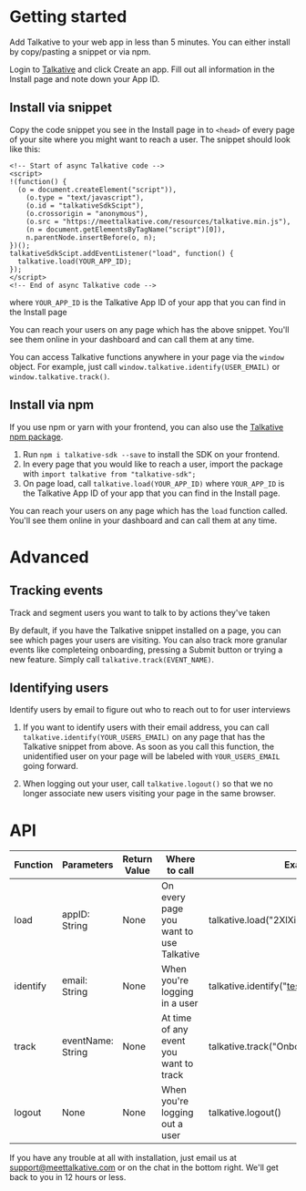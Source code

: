 # Getting started

Add Talkative to your web app in less than 5 minutes. You can either install by copy/pasting a snippet or via npm.

Login to [Talkative](https://meettalkative.com) and click Create an app.  Fill out all information in the Install page and note down your App ID.

## Install via snippet

Copy the code snippet you see in the Install page in to `<head>` of every page of your site where you might want to reach a user. The snippet should look like this:

```
<!-- Start of async Talkative code -->
<script>
!(function() {
  (o = document.createElement("script")),
    (o.type = "text/javascript"),
    (o.id = "talkativeSdkScipt"),
    (o.crossorigin = "anonymous"),
    (o.src = "https://meettalkative.com/resources/talkative.min.js"),
    (n = document.getElementsByTagName("script")[0]),
    n.parentNode.insertBefore(o, n);
})();
talkativeSdkScipt.addEventListener("load", function() {
  talkative.load(YOUR_APP_ID);
});
</script>
<!-- End of async Talkative code -->
```
where `YOUR_APP_ID` is the Talkative App ID of your app that you can find in the Install page

You can reach your users on any page which has the above snippet. You'll see them online in your dashboard and can call them at any time. 

You can access Talkative functions anywhere in your page via the `window` object. For example, just call `window.talkative.identify(USER_EMAIL)` or `window.talkative.track()`.

## Install via npm

If you use npm or yarn with your frontend, you can also use the [Talkative npm package](https://www.npmjs.com/package/talkative-sdk).

1. Run `npm i talkative-sdk --save` to install the SDK on your frontend.
2. In every page that you would like to reach a user, import the package with `import talkative from "talkative-sdk";`
3. On page load, call `talkative.load(YOUR_APP_ID)` where `YOUR_APP_ID` is the Talkative App ID of your app that you can find in the Install page. 

You can reach your users on any page which has the `load` function called. You'll see them online in your dashboard and can call them at any time.

# Advanced

## Tracking events
Track and segment users you want to talk to by actions they've taken

By default, if you have the Talkative snippet installed on a page, you can see which pages your users are visiting. You can also track more granular events like completeing onboarding, pressing a Submit button or trying a new feature. Simply call `talkative.track(EVENT_NAME)`.

## Identifying users
Identify users by email to figure out who to reach out to for user interviews

1. If you want to identify users with their email address, you can call `talkative.identify(YOUR_USERS_EMAIL)` on any page that has the Talkative snippet from above. As soon as you call this function, the unidentified user on your page will be labeled with `YOUR_USERS_EMAIL` going forward. 

2. When logging out your user, call `talkative.logout()` so that we no longer associate new users visiting your page in the same browser.

# API

| Function | Parameters        | Return Value | Where to call                           | Example                                      |
|----------|-------------------|--------------|-----------------------------------------|----------------------------------------------|
| load     | appID: String     | None         | On every page you want to use Talkative | talkative.load("2XlXiopHy")                  |
| identify | email: String     | None         | When you're logging in a user           | talkative.identify("test@meettalkative.com") |
| track    | eventName: String | None         | At time of any event you want to track  | talkative.track("Onboarding complete")       |
| logout   | None              | None         | When you're logging out a user          | talkative.logout()                           |


If you have any trouble at all with installation, just email us at <support@meettalkative.com> or on the chat in the bottom right. We'll get back to you in 12 hours or less.